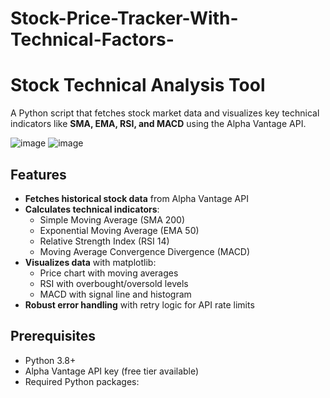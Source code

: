 # Stock-Price-Tracker-With-Technical-Factors-

# Stock Technical Analysis Tool

A Python script that fetches stock market data and visualizes key technical indicators like **SMA, EMA, RSI, and MACD** using the Alpha Vantage API.

![image](https://github.com/user-attachments/assets/ac47e139-b863-40ac-9413-72e46eedfe27) ![image](https://github.com/user-attachments/assets/60546aaf-ded8-44df-a566-5ed86f33603a)



## Features
- **Fetches historical stock data** from Alpha Vantage API
- **Calculates technical indicators**:
  - Simple Moving Average (SMA 200)
  - Exponential Moving Average (EMA 50)
  - Relative Strength Index (RSI 14)
  - Moving Average Convergence Divergence (MACD)
- **Visualizes data** with matplotlib:
  - Price chart with moving averages
  - RSI with overbought/oversold levels
  - MACD with signal line and histogram
- **Robust error handling** with retry logic for API rate limits

## Prerequisites
- Python 3.8+
- Alpha Vantage API key (free tier available)
- Required Python packages:
